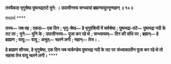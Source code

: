**तस्यैकदा भृगुश्रेष्ठ पुष्पभद्रातटे मुने: ।** **उपासीनस्य सन्ध्यायां ब्रह्मन्वायुरभून्महान् ॥ १०॥** 

शब्दार्थ **** 

**तस्य—** **जब वह** **; एकदा—** **एक दिन** **; भृगु-श्रेष्ठ—** **हे भृगुवंशियों में सर्वश्रेष्ठ** **; पुष्पभद्रा-तटे—** **पुष्पभद्रा नदी के तट पर** **;** **मुने:—** **मुनि के** **; उपासीनस्य—** **पूजा कर रहे थे** **; सन्ध्यायाम्—** **दिन की संधि पर** **; ब्रह्मन्—** **हे ब्राह्मण** **; वायु:—** **वायु** **;** **अभूत्—** **चलने लगी** **; महान्—** **तेज।** **.** 

**हे ब्राह्मण शौनक, हे भृगुश्रेष्ठ, एक दिन जब मार्कण्डेय पुष्पभद्रा नदी के तट पर** **संध्याकालीन पूजा कर रहे थे तो सहसा तेज वायु चलने लगी।** **** 